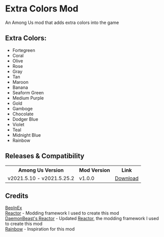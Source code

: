 # Extra Colors Mod
An Among Us mod that adds extra colors into the game

## Extra Colors:
- Fortegreen
- Coral
- Olive
- Rose
- Gray
- Tan
- Maroon
- Banana
- Seaform Green
- Medium Purple
- Gold
- Gamboge
- Chocolate
- Dodger Blue
- Violet
- Teal
- Midnight Blue
- Rainbow

## Releases & Compatibility

<table style="width:100%">
    <th>Among Us Version</th>
    <th>Mod Version</th>
    <th>Link</th>
   <tr>
    <td>v2021.5.10 - v2021.5.25.2</td>
    <td>v1.0.0</td>
    <td><a href="">Download</></td></td>
   </tr>
</table>

## Credits
[BepInEx](https://github.com/NuclearPowered/BepInEx)\
[Reactor](https://github.com/NuclearPowered/Reactor) - Modding framework I used to create this mod\
[DaemonBeast's Reactor](https://github.com/DaemonBeast/Reactor) - Updated [Reactor](https://github.com/NuclearPowered/Reactor), the modding framework I used to create this mod\
[Rainbow](https://github.com/MoltenMods/Rainbow) - Inspiration for this mod
